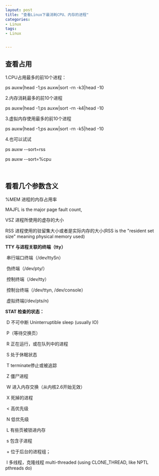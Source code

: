 ```yaml
---
layout: post
title: "查看Linux下最消耗CPU、内存的进程"
categories:
- Linux
tags:
- Linux


---
```




## 查看占用

1.CPU占用最多的前10个进程： 

ps auxw|head -1;ps auxw|sort -rn -k3|head -10

2.内存消耗最多的前10个进程 

ps auxw|head -1;ps auxw|sort -rn -k4|head -10

3.虚拟内存使用最多的前10个进程 

ps auxw|head -1;ps auxw|sort -rn -k5|head -10

4.也可以试试

ps auxw --sort=rss

ps auxw --sort=%cpu

<br>



## 看看几个参数含义

%MEM 进程的内存占用率

MAJFL is the major page fault count, 

VSZ 进程所使用的虚存的大小

RSS 进程使用的驻留集大小或者是实际内存的大小(RSS is the "resident set size" meaning physical memory used)

**TTY 与进程关联的终端（tty）**

​    串行端口终端（/dev/ttySn）

​    伪终端（/dev/pty/） 

​    控制终端（/dev/tty） 

​    控制台终端（/dev/ttyn,   /dev/console） 

​    虚拟终端(/dev/pts/n) 

**STAT 检查的状态：**

​    D    不可中断     Uninterruptible sleep (usually IO) 

​	P（等待交换页）

​    R    正在运行，或在队列中的进程 

​    S    处于休眠状态 

​    T    terminate停止或被追踪 

​    Z    僵尸进程 

​    W    进入内存交换（从内核2.6开始无效） 

​    X    死掉的进程 

​    <    高优先级 

​    N    低优先级 

​    L    有些页被锁进内存 

​    s    包含子进程 

​    \+    位于后台的进程组； 

​    l    多线程，克隆线程  multi-threaded (using CLONE_THREAD, like NPTL pthreads do) 
